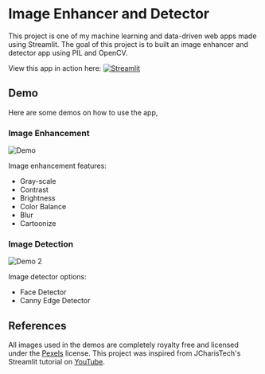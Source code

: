 # Image Enhancer and Detector
This project is one of my machine learning and data-driven web apps made using Streamlit. The goal of this project is to built an image enhancer and detector app using PIL and OpenCV. 

View this app in action here: 
[![Streamlit](https://static.streamlit.io/badges/streamlit_badge_black_white.svg)](https://img-enhancer-and-detector.herokuapp.com)

## Demo
Here are some demos on how to use the app,

### Image Enhancement
![Demo](https://github.com/richardcsuwandi/img-enhancer-and-detector/blob/master/demo1.gif?raw=true)

Image enhancement features:
- Gray-scale
- Contrast
- Brightness
- Color Balance
- Blur
- Cartoonize

### Image Detection
![Demo 2](https://github.com/richardcsuwandi/img-enhancer-and-detector/blob/master/demo2.gif?raw=true)

Image detector options:
- Face Detector
- Canny Edge Detector

## References
All images used in the demos are completely royalty free and licensed under the [Pexels](https://pexels.com) license.
This project was inspired from JCharisTech's Streamlit tutorial on [YouTube](https://www.youtube.com/watch?v=p80IQSNf7LU&feature=emb_logo).
